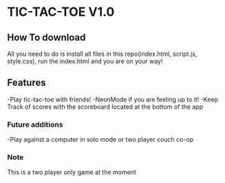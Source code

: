# TIC-TAC-TOE V1.0

## How To download

All you need to do is install all files in this repo(index.html, script.js, style.css), run the index.html and you are on your way!

## Features

-Play tic-tac-toe with friends!
-NeonMode if you are feeling up to it!
-Keep Track of scores with the scoreboard located at the bottom of the app

### Future additions

-Play against a computer in solo mode or two player couch co-op

### Note

This is a two player only game at the moment
